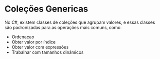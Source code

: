 # Coleções Genericas

No C#, existem classes de coleções que agrupam valores, e essas
classes são padronizadas para as operações mais comuns, como:

- Ordenaçao
- Obter valor por índice
- Obter valor com expressões
- Trabalhar com tamanhos dinâmicos
